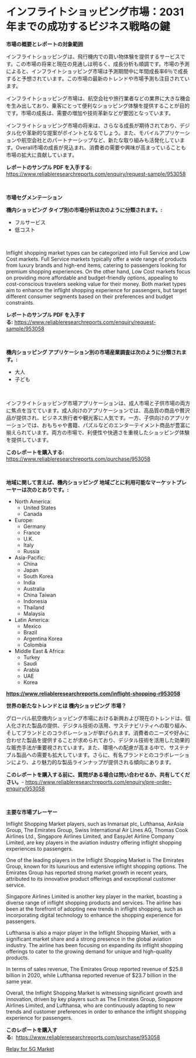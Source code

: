 <p><h1>インフライトショッピング市場：2031年までの成功するビジネス戦略の鍵</h1></p><p><strong>市場の概要とレポートの対象範囲</strong></p>
<p><p>インフライトショッピングは、飛行機内での買い物体験を提供するサービスです。この市場の将来と現在の見通しは明るく、成長分析も順調です。市場の予測によると、インフライトショッピング市場は予測期間中に年間成長率6％で成長すると予想されています。この市場の最新のトレンドや市場予測も注目されています。</p><p>インフライトショッピング市場は、航空会社や旅行業者などの業界に大きな機会を生み出しており、乗客にとって便利なショッピング体験を提供することが目的です。市場の成長は、需要の増加や技術革新などが要因となっています。</p><p>インフライトショッピング市場の将来は、さらなる成長が期待されており、デジタル化や革新的な提案がポイントとなるでしょう。また、モバイルアプリケーションや航空会社とのパートナーシップなど、新たな取り組みも活発化しています。Overall市場の成長が見込まれ、消費者の需要や興味が高まっていることも市場の拡大に貢献しています。</p></p>
<p><strong>レポートのサンプル PDF を入手する:</strong> <a href="https://www.reliableresearchreports.com/enquiry/request-sample/953058">https://www.reliableresearchreports.com/enquiry/request-sample/953058</a></p>
<p>&nbsp;</p>
<p><strong>市場セグメンテーション</strong></p>
<p><strong>機内ショッピング タイプ別の市場分析は次のように分類されます。:</strong></p>
<p><ul><li>フルサービス</li><li>低コスト</li></ul></p>
<p>&nbsp;</p>
<p><p>Inflight shopping market types can be categorized into Full Service and Low Cost markets. Full Service markets typically offer a wide range of products from luxury brands and high-end items, catering to passengers looking for premium shopping experiences. On the other hand, Low Cost markets focus on providing more affordable and budget-friendly options, appealing to cost-conscious travelers seeking value for their money. Both market types aim to enhance the inflight shopping experience for passengers, but target different consumer segments based on their preferences and budget constraints.</p></p>
<p><strong>レポートのサンプル PDF を入手する:</strong>&nbsp;<a href="https://www.reliableresearchreports.com/enquiry/request-sample/953058">https://www.reliableresearchreports.com/enquiry/request-sample/953058</a></p>
<p>&nbsp;</p>
<p><strong> 機内ショッピング アプリケーション別の市場産業調査は次のように分類されます。:</strong></p>
<p><ul><li>大人</li><li>子ども</li></ul></p>
<p>&nbsp;</p>
<p><p>インフライトショッピング市場アプリケーションは、成人市場と子供市場の両方に焦点を当てています。成人向けのアプリケーションでは、高品質の商品や贅沢品が提供され、ビジネス旅行者や観光客に人気です。一方、子供向けのアプリケーションでは、おもちゃや書籍、パズルなどのエンターテイメント商品が豊富に揃えられています。両方の市場で、利便性や快適さを重視したショッピング体験を提供しています。</p></p>
<p><strong>このレポートを購入する:</strong>&nbsp; <a href="https://www.reliableresearchreports.com/purchase/953058">https://www.reliableresearchreports.com/purchase/953058</a></p>
<p>&nbsp;</p>
<p><strong>地域に関して言えば、機内ショッピング 地域ごとに利用可能なマーケットプレーヤーは次のとおりです。:</strong></p>
<p><ul>
    <li>
        North America:
        <ul>
            <li>United States</li>
            <li>Canada</li>
        </ul>
    </li>
    <li>
        Europe:
        <ul>
            <li>Germany</li>
            <li>France</li>
            <li>U.K.</li>
            <li>Italy</li>
            <li>Russia</li>
        </ul>
    </li>
    <li>
        Asia-Pacific:
        <ul>
            <li>China</li>
            <li>Japan</li>
            <li>South Korea</li>
            <li>India</li>
            <li>Australia</li>
            <li>China Taiwan</li>
            <li>Indonesia</li>
            <li>Thailand</li>
            <li>Malaysia</li>
        </ul>
    </li>
    <li>
        Latin America:
        <ul>
            <li>Mexico</li>
            <li>Brazil</li>
            <li>Argentina Korea</li>
            <li>Colombia</li>
        </ul>
    </li>
    <li>
        Middle East & Africa:
        <ul>
            <li>Turkey</li>
            <li>Saudi</li>
            <li>Arabia</li>
            <li>UAE</li>
            <li>Korea</li>
        </ul>
    </li>
    </ul></p>
<p><strong><a href="https://www.reliableresearchreports.com/inflight-shopping-r953058">https://www.reliableresearchreports.com/inflight-shopping-r953058</a></strong>&nbsp;</p>
<p><strong>世界の新たなトレンドとは 機内ショッピング 市場？</strong></p>
<p><p>グローバル航空機内ショッピング市場における新興および現在のトレンドは、個人化された製品の提供、デジタル技術の活用、サステナビリティへの取り組み、そしてブランドとのコラボレーションが挙げられます。消費者のニーズや好みに合わせた製品を提供することが求められており、デジタル技術を活用した効果的な販売手法が重要視されています。また、環境への配慮が高まる中で、サステナブル製品への需要も拡大しています。さらに、有名ブランドとのコラボレーションにより、より魅力的な製品ラインナップが提供される傾向にあります。</p></p>
<p><strong>このレポートを購入する前に、質問がある場合は問い合わせるか、共有してください。</strong>- <a href="https://www.reliableresearchreports.com/enquiry/pre-order-enquiry/953058">https://www.reliableresearchreports.com/enquiry/pre-order-enquiry/953058</a></p>
<p>&nbsp;</p>
<p><strong>主要な市場プレーヤー</strong></p>
<p><p>Inflight Shopping Market players, such as Inmarsat plc, Lufthansa, AirAsia Group, The Emirates Group, Swiss International Air Lines AG, Thomas Cook Airlines Ltd., Singapore Airlines Limited, and EasyJet Airline Company Limited, are key players in the aviation industry offering inflight shopping experiences to passengers.</p><p>One of the leading players in the Inflight Shopping Market is The Emirates Group, known for its luxurious and extensive inflight shopping options. The Emirates Group has reported strong market growth in recent years, attributed to its innovative product offerings and exceptional customer service.</p><p>Singapore Airlines Limited is another key player in the market, boasting a diverse range of inflight shopping products and services. The airline has been at the forefront of adopting new trends in inflight shopping, such as incorporating digital technology to enhance the shopping experience for passengers.</p><p>Lufthansa is also a major player in the Inflight Shopping Market, with a significant market share and a strong presence in the global aviation industry. The airline has been focusing on expanding its inflight shopping offerings to cater to the growing demand for unique and high-quality products.</p><p>In terms of sales revenue, The Emirates Group reported revenue of $25.8 billion in 2020, while Lufthansa reported revenue of $23.7 billion in the same year.</p><p>Overall, the Inflight Shopping Market is witnessing significant growth and innovation, driven by key players such as The Emirates Group, Singapore Airlines Limited, and Lufthansa, who are continuously adapting to new trends and customer preferences in order to enhance the inflight shopping experience for passengers.</p></p>
<p><strong>このレポートを購入する:</strong>&nbsp;&nbsp;<a href="https://www.reliableresearchreports.com/purchase/953058">https://www.reliableresearchreports.com/purchase/953058</a></p>
<p><p><a href="https://automatic-knee-4c7.notion.site/Relay-for-5G-Market-Insight-Market-Trends-Growth-Forecasted-from-2024-TO-2031-fc61a069a66c489e994047f492816673">Relay for 5G Market</a></p></p>